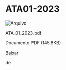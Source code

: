 


ATA01-2023
==========










![Arquivo](%2b%2bplone%2b%2bufalprofile/imgs/file-icon.png)

 ATA\_01\_2023.pdf  

 Documento PDF
 (145.8KB)
 

[Baixar](%40%40download/file/ATA_01_2023.pdf)























 de 












